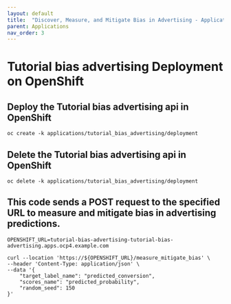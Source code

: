 ```yaml
---
layout: default
title:  "Discover, Measure, and Mitigate Bias in Advertising - Application Deployment" 
parent: Applications
nav_order: 3
---
```


# Tutorial bias advertising Deployment on OpenShift


## Deploy the Tutorial bias advertising api in OpenShift
```
oc create -k applications/tutorial_bias_advertising/deployment  
```

## Delete the Tutorial bias advertising api in OpenShift
```
oc delete -k applications/tutorial_bias_advertising/deployment  
```

## This code sends a POST request to the specified URL to measure and mitigate bias in advertising predictions.
```
OPENSHIFT_URL=tutorial-bias-advertising-tutorial-bias-advertising.apps.ocp4.example.com

curl --location 'https://${OPENSHIFT_URL}/measure_mitigate_bias' \
--header 'Content-Type: application/json' \
--data '{
    "target_label_name": "predicted_conversion",
    "scores_name": "predicted_probability",
    "random_seed": 150
}'
```